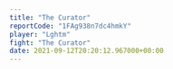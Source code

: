 ```yaml
---
title: "The Curator"
reportCode: "1FAg938n7dc4hmkY"
player: "Lghtm"
fight: "The Curator"
date: 2021-09-12T20:20:12.967000+00:00
---
```

